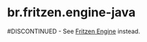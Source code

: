 # br.fritzen.engine-java

#DISCONTINUED - See [Fritzen Engine](https://github.com/vfmachado/fritzen-engine) instead.
